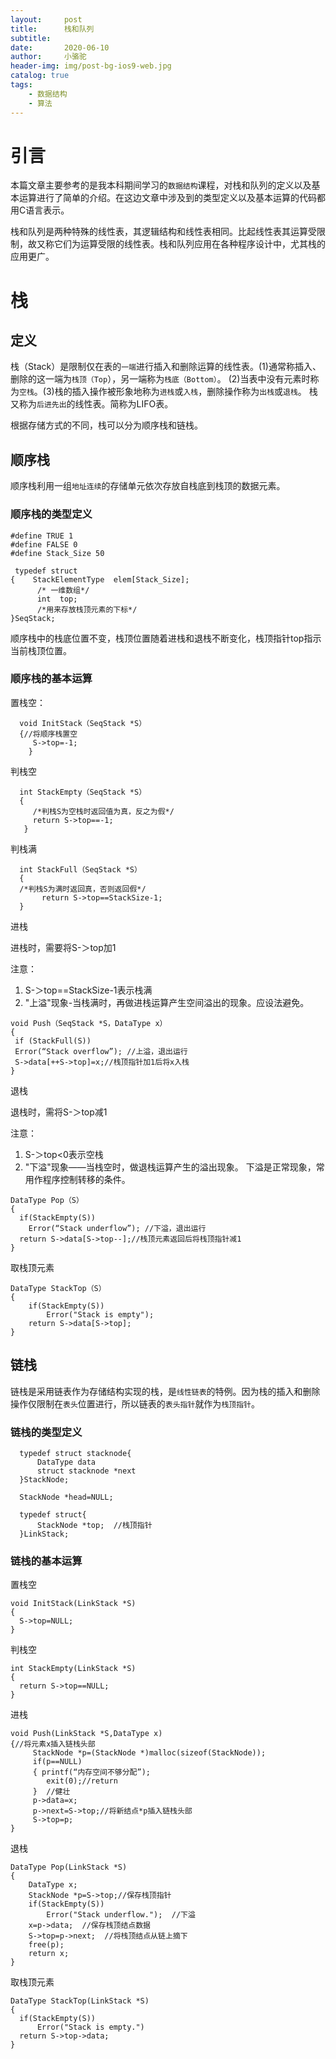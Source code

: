 ```yaml
---
layout:     post
title:      栈和队列
subtitle:   
date:       2020-06-10
author:     小骆驼
header-img: img/post-bg-ios9-web.jpg
catalog: true
tags:
    - 数据结构
    - 算法
---
```

# 引言
本篇文章主要参考的是我本科期间学习的`数据结构`课程，对栈和队列的定义以及基本运算进行了简单的介绍。在这边文章中涉及到的类型定义以及基本运算的代码都用C语言表示。

栈和队列是两种特殊的线性表，其逻辑结构和线性表相同。比起线性表其运算受限制，故又称它们为运算受限的线性表。栈和队列应用在各种程序设计中，尤其栈的应用更广。

# 栈
## 定义
栈（Stack）是限制仅在表的`一端`进行插入和删除运算的线性表。(1)通常称插入、删除的这一端为`栈顶（Top`），另一端称为`栈底（Bottom）`。
(2)当表中没有元素时称为`空栈`。(3)栈的插入操作被形象地称为`进栈`或`入栈`，删除操作称为`出栈`或`退栈`。
栈又称为`后进先出`的线性表。简称为LIFO表。

根据存储方式的不同，栈可以分为顺序栈和链栈。


## 顺序栈
顺序栈利用一组`地址连续`的存储单元依次存放自栈底到栈顶的数据元素。

### 顺序栈的类型定义

```
#define TRUE 1
#define FALSE 0
#define Stack_Size 50

 typedef struct
{    StackElementType  elem[Stack_Size];  
      /* 一维数组*/
      int  top;                          
      /*用来存放栈顶元素的下标*/
}SeqStack;
```

顺序栈中的栈底位置不变，栈顶位置随着进栈和退栈不断变化，栈顶指针top指示当前栈顶位置。

### 顺序栈的基本运算
置栈空：
```
  void InitStack（SeqStack *S）
  {//将顺序栈置空
     S->top=-1;
    } 
```

判栈空
```
  int StackEmpty（SeqStack *S）
  { 
     /*判栈S为空栈时返回值为真，反之为假*/
     return S->top==-1;
   }
```

判栈满
```
  int StackFull（SeqStack *S）
  {
  /*判栈S为满时返回真，否则返回假*/
       return S->top==StackSize-1;
  }
```
进栈

进栈时，需要将S-＞top加1

注意：
1. S-＞top==StackSize-1表示栈满
2. "上溢"现象-当栈满时，再做进栈运算产生空间溢出的现象。应设法避免。
```
void Push（SeqStack *S，DataType x）
{
 if (StackFull(S))
 Error(“Stack overflow”); //上溢，退出运行
 S->data[++S->top]=x;//栈顶指针加1后将x入栈
}
```

退栈

退栈时，需将S-＞top减1

注意：
1. S-＞top<0表示空栈
2. "下溢"现象——当栈空时，做退栈运算产生的溢出现象。
下溢是正常现象，常用作程序控制转移的条件。
```
DataType Pop（S）
{
  if(StackEmpty(S))
    Error(“Stack underflow”); //下溢，退出运行
  return S->data[S->top--];//栈顶元素返回后将栈顶指针减1
}
```

取栈顶元素
```
DataType StackTop（S）
{
    if(StackEmpty(S))
        Error("Stack is empty");
    return S->data[S->top];
}
```

## 链栈
链栈是采用链表作为存储结构实现的栈，是`线性链表`的特例。因为栈的插入和删除操作仅限制在`表头`位置进行，所以链表的`表头指针`就作为`栈顶指针`。 
### 链栈的类型定义

```
  typedef struct stacknode{
      DataType data
      struct stacknode *next
  }StackNode;

  StackNode *head=NULL;

  typedef struct{
      StackNode *top;  //栈顶指针
  }LinkStack;

```

### 链栈的基本运算
置栈空
```
void InitStack(LinkStack *S)
{
  S->top=NULL;
}
```

判栈空
```
int StackEmpty(LinkStack *S)
{
  return S->top==NULL;
}
```

进栈
```
void Push(LinkStack *S,DataType x)
{//将元素x插入链栈头部
     StackNode *p=(StackNode *)malloc(sizeof(StackNode));
     if(p==NULL)
     { printf(“内存空间不够分配”);
        exit(0);//return 
     }  //健壮
     p->data=x;
     p->next=S->top;//将新结点*p插入链栈头部
     S->top=p; 
}

```
退栈
```
DataType Pop(LinkStack *S)
{
    DataType x;
    StackNode *p=S->top;//保存栈顶指针
    if(StackEmpty(S))
        Error("Stack underflow.");  //下溢
    x=p->data;  //保存栈顶结点数据
    S->top=p->next;  //将栈顶结点从链上摘下
    free(p);
    return x;
}
```

取栈顶元素
```
DataType StackTop(LinkStack *S)
{
  if(StackEmpty(S))
      Error("Stack is empty.")
  return S->top->data;
}
```


